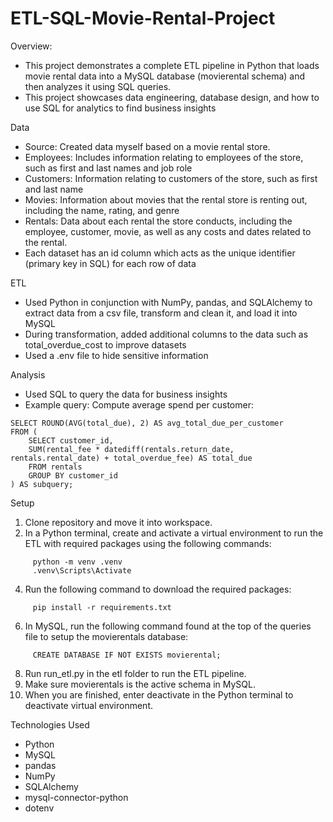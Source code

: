 # ETL-SQL-Movie-Rental-Project


Overview:
- This project demonstrates a complete ETL pipeline in Python that loads movie rental data into a MySQL database (movierental schema)
  and then analyzes it using SQL queries.
- This project showcases data engineering, database design, and how to use SQL for analytics to find business insights

Data
- Source: Created data myself based on a movie rental store.
- Employees: Includes information relating to employees of the store, such as first and last names and job role
- Customers: Information relating to customers of the store, such as first and last name
- Movies: Information about movies that the rental store is renting out, including the  name, rating, and genre
- Rentals: Data about each rental the store conducts, including the employee, customer, movie, as
  well as any costs and dates related to the rental.
- Each dataset has an id column which acts as the unique identifier (primary key in SQL) for each row of data

ETL
- Used Python in conjunction with NumPy, pandas, and SQLAlchemy to extract data from a csv file, transform and clean it, and load it into MySQL
- During transformation, added additional columns to the data such as total_overdue_cost to improve datasets
- Used a .env file to hide sensitive information

Analysis
- Used SQL to query the data for business insights
- Example query:
Compute average spend per customer:
```
SELECT ROUND(AVG(total_due), 2) AS avg_total_due_per_customer
FROM (
    SELECT customer_id, 
    SUM(rental_fee * datediff(rentals.return_date, rentals.rental_date) + total_overdue_fee) AS total_due
    FROM rentals
    GROUP BY customer_id
) AS subquery;
```

Setup
  1. Clone repository and move it into workspace.
  2. In a Python terminal, create and activate a virtual environment to run the ETL with required packages using the following commands:
```
     python -m venv .venv
     .venv\Scripts\Activate
```
  4. Run the following command to download the required packages:
```
     pip install -r requirements.txt
```
  6. In MySQL, run the following command found at the top of the queries file to setup the movierentals database:
```
     CREATE DATABASE IF NOT EXISTS movierental;
```
  8. Run run_etl.py in the etl folder to run the ETL pipeline.
  9. Make sure movierentals is the active schema in MySQL.
  10. When you are finished, enter deactivate in the Python terminal to deactivate virtual environment.

Technologies Used
- Python
- MySQL
- pandas
- NumPy
- SQLAlchemy
- mysql-connector-python
- dotenv
